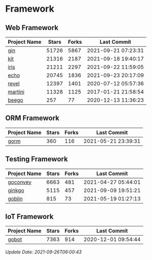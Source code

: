 # Framework

## Web Framework
| Project Name | Stars | Forks | Last Commit |
| ------------ | ----- | ----- | ----------- |
| [gin](https://github.com/gin-gonic/gin) | 51726 | 5867 | 2021-09-21 07:23:31 |
| [kit](https://github.com/go-kit/kit) | 21316 | 2187 | 2021-09-18 19:40:17 |
| [iris](https://github.com/kataras/iris) | 21211 | 2297 | 2021-09-22 11:59:05 |
| [echo](https://github.com/labstack/echo) | 20745 | 1836 | 2021-09-23 20:17:09 |
| [revel](https://github.com/revel/revel) | 12397 | 1401 | 2020-07-12 05:57:36 |
| [martini](https://github.com/go-martini/martini) | 11328 | 1125 | 2017-01-21 21:58:54 |
| [beego](https://github.com/astaxie/beego) | 257 | 77 | 2020-12-13 11:36:23 |

## ORM Framework
| Project Name | Stars | Forks | Last Commit |
| ------------ | ----- | ----- | ----------- |
| [gorm](https://github.com/jinzhu/gorm) | 360 | 116 | 2021-05-21 23:39:31 |

## Testing Framework
| Project Name | Stars | Forks | Last Commit |
| ------------ | ----- | ----- | ----------- |
| [goconvey](https://github.com/smartystreets/goconvey) | 6663 | 481 | 2021-04-27 05:44:01 |
| [ginkgo](https://github.com/onsi/ginkgo) | 5115 | 457 | 2021-09-09 19:51:21 |
| [goblin](https://github.com/franela/goblin) | 815 | 73 | 2021-05-19 01:27:13 |

## IoT Framework
| Project Name | Stars | Forks | Last Commit |
| ------------ | ----- | ----- | ----------- |
| [gobot](https://github.com/hybridgroup/gobot) | 7363 | 914 | 2020-12-01 09:54:44 |

*Update Date: 2021-09-26T06:00:43*